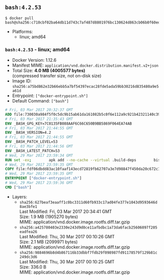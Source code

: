 ## `bash:4.2.53`

```console
$ docker pull bash@sha256:c710cbf02ba64db11d743c7af487d8801976bc130624d863cb06b0f60ed76618
```

-	Platforms:
	-	linux; amd64

### `bash:4.2.53` - linux; amd64

-	Docker Version: 1.12.6
-	Manifest MIME: `application/vnd.docker.distribution.manifest.v2+json`
-	Total Size: **4.0 MB (4005577 bytes)**  
	(compressed transfer size, not on-disk size)
-	Image ID: `sha256:a75bd862e32b66ebb5a7bf54397ecac28fde5ada59bb30216d835480a9e5a61d`
-	Entrypoint: `["docker-entrypoint.sh"]`
-	Default Command: `["bash"]`

```dockerfile
# Fri, 03 Mar 2017 20:32:37 GMT
ADD file:730030a984f5f0c5dc9b15ab61da161082b5c0f6e112a9c921b42321140c3927 in / 
# Fri, 03 Mar 2017 21:35:43 GMT
ENV _BASH_GPG_KEY=7C0135FB088AAF6C66C650B9BB5869F064EA74AB
# Fri, 03 Mar 2017 21:44:55 GMT
ENV _BASH_VERSION=4.2
# Fri, 03 Mar 2017 21:44:55 GMT
ENV _BASH_PATCH_LEVEL=53
# Fri, 03 Mar 2017 21:44:56 GMT
ENV _BASH_LATEST_PATCH=53
# Wed, 29 Mar 2017 23:59:34 GMT
RUN set -ex; 		apk add --no-cache --virtual .build-deps 		bison 		ca-certificates 		coreutils 		dpkg-dev dpkg 		gcc 		gnupg 		libc-dev 		make 		ncurses-dev 		openssl 		patch 		tar 	; 		version="$_BASH_VERSION"; 	if [ "$_BASH_PATCH_LEVEL" -gt 0 ]; then 		version="$version.$_BASH_PATCH_LEVEL"; 	fi; 	wget -O bash.tar.gz "https://ftp.gnu.org/gnu/bash/bash-$version.tar.gz"; 	wget -O bash.tar.gz.sig "https://ftp.gnu.org/gnu/bash/bash-$version.tar.gz.sig"; 		if [ "$_BASH_LATEST_PATCH" -gt "$_BASH_PATCH_LEVEL" ]; then 		mkdir -p bash-patches; 		first="$(printf '%03d' "$(( _BASH_PATCH_LEVEL + 1 ))")"; 		last="$(printf '%03d' "$_BASH_LATEST_PATCH")"; 		for patch in $(seq -w "$first" "$last"); do 			url="https://ftp.gnu.org/gnu/bash/bash-$_BASH_VERSION-patches/bash${_BASH_VERSION//./}-$patch"; 			wget -O "bash-patches/$patch" "$url"; 			wget -O "bash-patches/$patch.sig" "$url.sig"; 		done; 	fi; 		export GNUPGHOME="$(mktemp -d)"; 	gpg --keyserver ha.pool.sks-keyservers.net --recv-keys "$_BASH_GPG_KEY"; 	gpg --batch --verify bash.tar.gz.sig bash.tar.gz; 	rm bash.tar.gz.sig; 	if [ -d bash-patches ]; then 		for sig in bash-patches/*.sig; do 			p="${sig%.sig}"; 			gpg --batch --verify "$sig" "$p"; 			rm "$sig"; 		done; 	fi; 	rm -r "$GNUPGHOME"; 		mkdir -p /usr/src/bash; 	tar 		--extract 		--file=bash.tar.gz 		--strip-components=1 		--directory=/usr/src/bash 	; 	rm bash.tar.gz; 		if [ -d bash-patches ]; then 		for p in bash-patches/*; do 			patch 				--directory=/usr/src/bash 				--input="$(readlink -f "$p")" 				--strip=0 			; 			rm "$p"; 		done; 		rmdir bash-patches; 	fi; 		cd /usr/src/bash; 	gnuArch="$(dpkg-architecture --query DEB_BUILD_GNU_TYPE)"; 	for f in config.guess config.sub; do 		wget -O "support/$f" "http://git.savannah.gnu.org/gitweb/?p=config.git;a=blob_plain;f=$f;hb=HEAD"; 	done; 	./configure 		--build="$gnuArch" 		--enable-readline 		--with-curses 		--without-bash-malloc 	|| { 		cat >&2 config.log; 		false; 	}; 	make -j "$(nproc)"; 	make install; 	cd /; 	rm -r /usr/src/bash; 		rm -r 		/usr/local/share/info 		/usr/local/share/locale 		/usr/local/share/man 	; 		runDeps="$( 		scanelf --needed --nobanner --recursive /usr/local 			| awk '{ gsub(/,/, "\nso:", $2); print "so:" $2 }' 			| sort -u 			| xargs -r apk info --installed 			| sort -u 	)"; 	apk add --no-cache --virtual .bash-rundeps $runDeps; 	apk del .build-deps; 		[ "$(which bash)" = '/usr/local/bin/bash' ]; 	bash --version; 	[ "$(bash -c 'echo "${BASH_VERSION%%[^0-9.]*}"')" = "$_BASH_VERSION.$_BASH_LATEST_PATCH" ];
# Wed, 29 Mar 2017 23:59:35 GMT
COPY file:fdf06dbdd83ac10faaf143ecd72819fb62707a3e7d98847f450da20c672c1bf5 in /usr/local/bin/ 
# Wed, 29 Mar 2017 23:59:35 GMT
ENTRYPOINT ["docker-entrypoint.sh"]
# Wed, 29 Mar 2017 23:59:36 GMT
CMD ["bash"]
```

-	Layers:
	-	`sha256:627beaf3eaaff1c0bc3311d60fb933c17ad04fe377e1043d9593646d8ae3bfe1`  
		Last Modified: Fri, 03 Mar 2017 20:34:41 GMT  
		Size: 1.9 MB (1905270 bytes)  
		MIME: application/vnd.docker.image.rootfs.diff.tar.gzip
	-	`sha256:a425780403e2330e243d9d0ce11afbdbc1a73da6facb25606097f205eadfea26`  
		Last Modified: Thu, 30 Mar 2017 00:10:26 GMT  
		Size: 2.1 MB (2099971 bytes)  
		MIME: application/vnd.docker.image.rootfs.diff.tar.gzip
	-	`sha256:9884696b8d4b867116b33dbbf7fdb29f098987fd91178579f129b81c249dc3d6`  
		Last Modified: Thu, 30 Mar 2017 00:10:25 GMT  
		Size: 336.0 B  
		MIME: application/vnd.docker.image.rootfs.diff.tar.gzip

